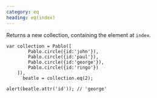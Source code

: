 ```yaml
--- 
category: eq
heading: eq(index)
---
```


Returns a new collection, containing the element at `index`.

    var collection = Pablo([
            Pablo.circle({id:'john'}),
            Pablo.circle({id:'paul'}),
            Pablo.circle({id:'george'}),
            Pablo.circle({id:'ringo'})
        ]),
          beatle = collection.eq(2);
    
    alert(beatle.attr('id')); // 'george'
